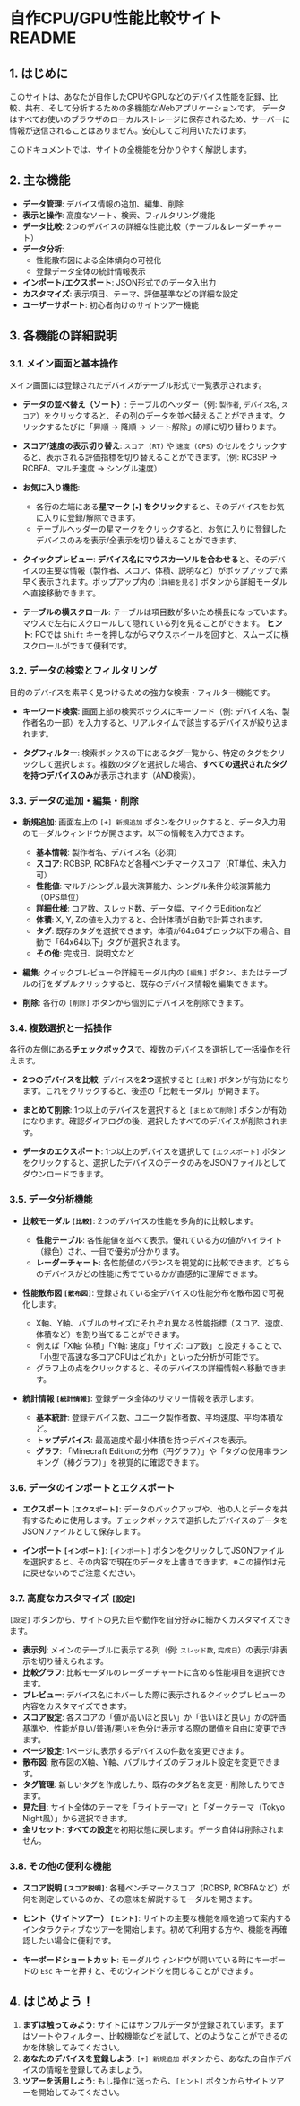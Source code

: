 # 自作CPU/GPU性能比較サイト README

## 1. はじめに

このサイトは、あなたが自作したCPUやGPUなどのデバイス性能を記録、比較、共有、そして分析するための多機能なWebアプリケーションです。
データはすべてお使いのブラウザのローカルストレージに保存されるため、サーバーに情報が送信されることはありません。安心してご利用いただけます。

このドキュメントでは、サイトの全機能を分かりやすく解説します。

## 2. 主な機能

-   **データ管理**: デバイス情報の追加、編集、削除
-   **表示と操作**: 高度なソート、検索、フィルタリング機能
-   **データ比較**: 2つのデバイスの詳細な性能比較（テーブル＆レーダーチャート）
-   **データ分析**:
    -   性能散布図による全体傾向の可視化
    -   登録データ全体の統計情報表示
-   **インポート/エクスポート**: JSON形式でのデータ入出力
-   **カスタマイズ**: 表示項目、テーマ、評価基準などの詳細な設定
-   **ユーザーサポート**: 初心者向けのサイトツアー機能

## 3. 各機能の詳細説明

### 3.1. メイン画面と基本操作

メイン画面には登録されたデバイスがテーブル形式で一覧表示されます。

-   **データの並べ替え（ソート）**:
    テーブルのヘッダー（例: `製作者`, `デバイス名`, `スコア`）をクリックすると、その列のデータを並べ替えることができます。クリックするたびに「昇順 → 降順 → ソート解除」の順に切り替わります。

-   **スコア/速度の表示切り替え**:
    `スコア (RT)` や `速度 (OPS)` のセルをクリックすると、表示される評価指標を切り替えることができます。（例: RCBSP → RCBFA、マルチ速度 → シングル速度）

-   **お気に入り機能**:
    -   各行の左端にある**星マーク (`★`) をクリック**すると、そのデバイスをお気に入りに登録/解除できます。
    -   テーブルヘッダーの星マークをクリックすると、お気に入りに登録したデバイスのみを表示/全表示を切り替えることができます。

-   **クイックプレビュー**:
    **デバイス名にマウスカーソルを合わせる**と、そのデバイスの主要な情報（製作者、スコア、体積、説明など）がポップアップで素早く表示されます。ポップアップ内の `[詳細を見る]` ボタンから詳細モーダルへ直接移動できます。

-   **テーブルの横スクロール**:
    テーブルは項目数が多いため横長になっています。マウスで左右にスクロールして隠れている列を見ることができます。
    **ヒント**: PCでは `Shift` キーを押しながらマウスホイールを回すと、スムーズに横スクロールができて便利です。

### 3.2. データの検索とフィルタリング

目的のデバイスを素早く見つけるための強力な検索・フィルター機能です。

-   **キーワード検索**:
    画面上部の検索ボックスにキーワード（例: デバイス名、製作者名の一部）を入力すると、リアルタイムで該当するデバイスが絞り込まれます。

-   **タグフィルター**:
    検索ボックスの下にあるタグ一覧から、特定のタグをクリックして選択します。複数のタグを選択した場合、**すべての選択されたタグを持つデバイスのみ**が表示されます（AND検索）。

### 3.3. データの追加・編集・削除

-   **新規追加**:
    画面左上の `[+] 新規追加` ボタンをクリックすると、データ入力用のモーダルウィンドウが開きます。以下の情報を入力できます。
    -   **基本情報**: 製作者名、デバイス名（必須）
    -   **スコア**: RCBSP, RCBFAなど各種ベンチマークスコア（RT単位、未入力可）
    -   **性能値**: マルチ/シングル最大演算能力、シングル条件分岐演算能力（OPS単位）
    -   **詳細仕様**: コア数、スレッド数、データ幅、マイクラEditionなど
    -   **体積**: X, Y, Zの値を入力すると、合計体積が自動で計算されます。
    -   **タグ**: 既存のタグを選択できます。体積が64x64ブロック以下の場合、自動で「64x64以下」タグが選択されます。
    -   **その他**: 完成日、説明文など

-   **編集**:
    クイックプレビューや詳細モーダル内の `[編集]` ボタン、またはテーブルの行をダブルクリックすると、既存のデバイス情報を編集できます。

-   **削除**:
    各行の `[削除]` ボタンから個別にデバイスを削除できます。

### 3.4. 複数選択と一括操作

各行の左側にある**チェックボックス**で、複数のデバイスを選択して一括操作を行えます。

-   **2つのデバイスを比較**:
    デバイスを**2つ**選択すると `[比較]` ボタンが有効になります。これをクリックすると、後述の「比較モーダル」が開きます。

-   **まとめて削除**:
    1つ以上のデバイスを選択すると `[まとめて削除]` ボタンが有効になります。確認ダイアログの後、選択したすべてのデバイスが削除されます。

-   **データのエクスポート**:
    1つ以上のデバイスを選択して `[エクスポート]` ボタンをクリックすると、選択したデバイスのデータのみをJSONファイルとしてダウンロードできます。

### 3.5. データ分析機能

-   **比較モーダル `[比較]`**:
    2つのデバイスの性能を多角的に比較します。
    -   **性能テーブル**: 各性能値を並べて表示。優れている方の値がハイライト（緑色）され、一目で優劣が分かります。
    -   **レーダーチャート**: 各性能値のバランスを視覚的に比較できます。どちらのデバイスがどの性能に秀でているかが直感的に理解できます。

-   **性能散布図 `[散布図]`**:
    登録されている全デバイスの性能分布を散布図で可視化します。
    -   X軸、Y軸、バブルのサイズにそれぞれ異なる性能指標（スコア、速度、体積など）を割り当てることができます。
    -   例えば「X軸: 体積」「Y軸: 速度」「サイズ: コア数」と設定することで、「小型で高速な多コアCPUはどれか」といった分析が可能です。
    -   グラフ上の点をクリックすると、そのデバイスの詳細情報へ移動できます。

-   **統計情報 `[統計情報]`**:
    登録データ全体のサマリー情報を表示します。
    -   **基本統計**: 登録デバイス数、ユニーク製作者数、平均速度、平均体積など。
    -   **トップデバイス**: 最高速度や最小体積を持つデバイスを表示。
    -   **グラフ**: 「Minecraft Editionの分布（円グラフ）」や「タグの使用率ランキング（棒グラフ）」を視覚的に確認できます。

### 3.6. データのインポートとエクスポート

-   **エクスポート `[エクスポート]`**:
    データのバックアップや、他の人とデータを共有するために使用します。チェックボックスで選択したデバイスのデータをJSONファイルとして保存します。

-   **インポート `[インポート]`**:
    `[インポート]` ボタンをクリックしてJSONファイルを選択すると、その内容で現在のデータを上書きできます。※この操作は元に戻せないのでご注意ください。

### 3.7. 高度なカスタマイズ `[設定]`

`[設定]` ボタンから、サイトの見た目や動作を自分好みに細かくカスタマイズできます。

-   **表示列**: メインのテーブルに表示する列（例: `スレッド数`, `完成日`）の表示/非表示を切り替えられます。
-   **比較グラフ**: 比較モーダルのレーダーチャートに含める性能項目を選択できます。
-   **プレビュー**: デバイス名にホバーした際に表示されるクイックプレビューの内容をカスタマイズできます。
-   **スコア設定**: 各スコアの「値が高いほど良い」か「低いほど良い」かの評価基準や、性能が良い/普通/悪いを色分け表示する際の閾値を自由に変更できます。
-   **ページ設定**: 1ページに表示するデバイスの件数を変更できます。
-   **散布図**: 散布図のX軸、Y軸、バブルサイズのデフォルト設定を変更できます。
-   **タグ管理**: 新しいタグを作成したり、既存のタグ名を変更・削除したりできます。
-   **見た目**: サイト全体のテーマを「ライトテーマ」と「ダークテーマ（Tokyo Night風）」から選択できます。
-   **全リセット**: **すべての設定**を初期状態に戻します。データ自体は削除されません。

### 3.8. その他の便利な機能

-   **スコア説明 `[スコア説明]`**:
    各種ベンチマークスコア（RCBSP, RCBFAなど）が何を測定しているのか、その意味を解説するモーダルを開きます。

-   **ヒント（サイトツアー） `[ヒント]`**:
    サイトの主要な機能を順を追って案内するインタラクティブなツアーを開始します。初めて利用する方や、機能を再確認したい場合に便利です。

-   **キーボードショートカット**:
    モーダルウィンドウが開いている時にキーボードの `Esc` キーを押すと、そのウィンドウを閉じることができます。

## 4. はじめよう！

1.  **まずは触ってみよう**:
    サイトにはサンプルデータが登録されています。まずはソートやフィルター、比較機能などを試して、どのようなことができるのかを体験してみてください。
2.  **あなたのデバイスを登録しよう**:
    `[+] 新規追加` ボタンから、あなたの自作デバイスの情報を登録してみましょう。
3.  **ツアーを活用しよう**:
    もし操作に迷ったら、`[ヒント]` ボタンからサイトツアーを開始してみてください。